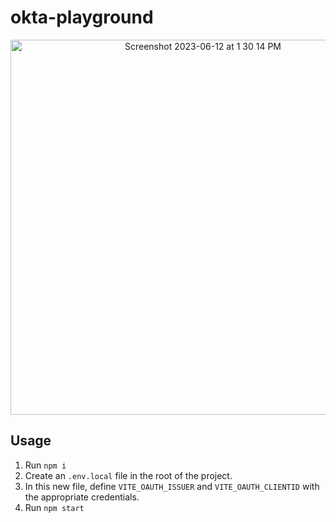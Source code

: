 # okta-playground

<p align="center">
  <img width="600" alt="Screenshot 2023-06-12 at 1 30 14 PM" src="https://github.com/dtgreene/okta-playground/assets/24302976/8265abd9-301d-45b4-bbab-8e6e89711e52">
</p>

## Usage

1. Run `npm i`
2. Create an `.env.local` file in the root of the project.
3. In this new file, define `VITE_OAUTH_ISSUER` and `VITE_OAUTH_CLIENTID` with the appropriate credentials. 
4. Run `npm start` 
